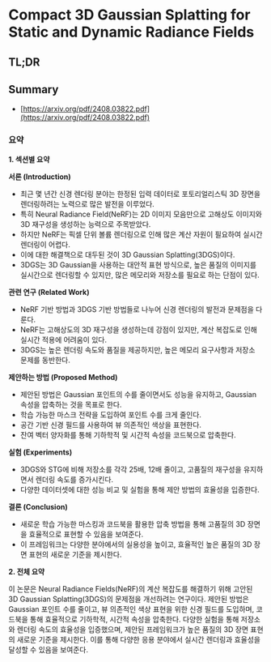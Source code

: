# Compact 3D Gaussian Splatting for Static and Dynamic Radiance Fields
## TL;DR
## Summary
- [https://arxiv.org/pdf/2408.03822.pdf](https://arxiv.org/pdf/2408.03822.pdf)

### 요약

**1. 섹션별 요약**

**서론 (Introduction)**
- 최근 몇 년간 신경 렌더링 분야는 한정된 입력 데이터로 포토리얼리스틱 3D 장면을 렌더링하려는 노력으로 많은 발전을 이루었다.
- 특히 Neural Radiance Field(NeRF)는 2D 이미지 모음만으로 고해상도 이미지와 3D 재구성을 생성하는 능력으로 주목받았다.
- 하지만 NeRF는 픽셀 단위 볼륨 렌더링으로 인해 많은 계산 자원이 필요하여 실시간 렌더링이 어렵다.
- 이에 대한 해결책으로 대두된 것이 3D Gaussian Splatting(3DGS)이다.
- 3DGS는 3D Gaussian을 사용하는 대안적 표현 방식으로, 높은 품질의 이미지를 실시간으로 렌더링할 수 있지만, 많은 메모리와 저장소를 필요로 하는 단점이 있다.

**관련 연구 (Related Work)**
- NeRF 기반 방법과 3DGS 기반 방법들로 나누어 신경 렌더링의 발전과 문제점을 다룬다.
- NeRF는 고해상도의 3D 재구성을 생성하는데 강점이 있지만, 계산 복잡도로 인해 실시간 적용에 어려움이 있다.
- 3DGS는 높은 렌더링 속도와 품질을 제공하지만, 높은 메모리 요구사항과 저장소 문제를 동반한다.

**제안하는 방법 (Proposed Method)**
- 제안된 방법은 Gaussian 포인트의 수를 줄이면서도 성능을 유지하고, Gaussian 속성을 압축하는 것을 목표로 한다.
- 학습 가능한 마스크 전략을 도입하여 포인트 수를 크게 줄인다.
- 공간 기반 신경 필드를 사용하여 뷰 의존적인 색상을 표현한다.
- 잔여 벡터 양자화를 통해 기하학적 및 시간적 속성을 코드북으로 압축한다.

**실험 (Experiments)**
- 3DGS와 STG에 비해 저장소를 각각 25배, 12배 줄이고, 고품질의 재구성을 유지하면서 렌더링 속도를 증가시킨다.
- 다양한 데이터셋에 대한 성능 비교 및 실험을 통해 제안 방법의 효율성을 입증한다.

**결론 (Conclusion)**
- 새로운 학습 가능한 마스킹과 코드북을 활용한 압축 방법을 통해 고품질의 3D 장면을 효율적으로 표현할 수 있음을 보여준다.
- 이 프레임워크는 다양한 분야에서의 실용성을 높이고, 효율적인 높은 품질의 3D 장면 표현의 새로운 기준을 제시한다.

**2. 전체 요약**

이 논문은 Neural Radiance Fields(NeRF)의 계산 복잡도를 해결하기 위해 고안된 3D Gaussian Splatting(3DGS)의 문제점을 개선하려는 연구이다. 제안된 방법은 Gaussian 포인트 수를 줄이고, 뷰 의존적인 색상 표현을 위한 신경 필드를 도입하며, 코드북을 통해 효율적으로 기하학적, 시간적 속성을 압축한다. 다양한 실험을 통해 저장소와 렌더링 속도의 효율성을 입증했으며, 제안된 프레임워크가 높은 품질의 3D 장면 표현의 새로운 기준을 제시한다. 이를 통해 다양한 응용 분야에서 실시간 렌더링과 효율성을 달성할 수 있음을 보여준다.